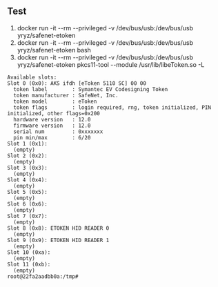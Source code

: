 ## Test
1. docker run -it --rm --privileged -v /dev/bus/usb:/dev/bus/usb yryz/safenet-etoken 
2. docker run -it --rm --privileged -v /dev/bus/usb:/dev/bus/usb yryz/safenet-etoken bash
3. docker run -it --rm --privileged -v /dev/bus/usb:/dev/bus/usb yryz/safenet-etoken pkcs11-tool --module /usr/lib/libeToken.so -L

```
Available slots:
Slot 0 (0x0): AKS ifdh [eToken 5110 SC] 00 00
  token label        : Symantec EV Codesigning Token
  token manufacturer : SafeNet, Inc.
  token model        : eToken
  token flags        : login required, rng, token initialized, PIN initialized, other flags=0x200
  hardware version   : 12.0
  firmware version   : 12.0
  serial num         : 0xxxxxxx
  pin min/max        : 6/20
Slot 1 (0x1): 
  (empty)
Slot 2 (0x2): 
  (empty)
Slot 3 (0x3): 
  (empty)
Slot 4 (0x4): 
  (empty)
Slot 5 (0x5): 
  (empty)
Slot 6 (0x6): 
  (empty)
Slot 7 (0x7): 
  (empty)
Slot 8 (0x8): ETOKEN HID READER 0
  (empty)
Slot 9 (0x9): ETOKEN HID READER 1
  (empty)
Slot 10 (0xa): 
  (empty)
Slot 11 (0xb): 
  (empty)
root@22fa2aadbb0a:/tmp# 
